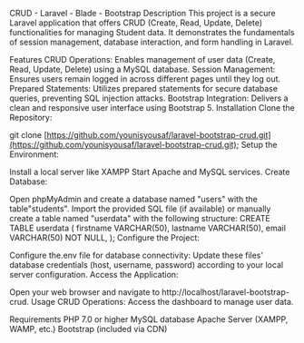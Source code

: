 CRUD - Laravel - Blade - Bootstrap
Description
This project is a secure Laravel application that offers CRUD (Create, Read, Update, Delete) functionalities for managing Student data. It demonstrates the fundamentals of session management, database interaction, and form handling in Laravel.

Features
CRUD Operations: Enables management of user data (Create, Read, Update, Delete) using a MySQL database.
Session Management: Ensures users remain logged in across different pages until they log out.
Prepared Statements: Utilizes prepared statements for secure database queries, preventing SQL injection attacks.
Bootstrap Integration: Delivers a clean and responsive user interface using Bootstrap 5.
Installation
Clone the Repository:

git clone [https://github.com/younisyousaf/laravel-bootstrap-crud.git](https://github.com/younisyousaf/laravel-bootstrap-crud.git);
Setup the Environment:

Install a local server like XAMPP
Start Apache and MySQL services.
Create Database:

Open phpMyAdmin and create a database named "users" with the table"students".
Import the provided SQL file (if available) or manually create a table named "userdata" with the following structure:
CREATE TABLE userdata (
  firstname VARCHAR(50),
  lastname VARCHAR(50),
  email VARCHAR(50) NOT NULL,
);
Configure the Project:

Configure the.env file for database connectivity:
Update these files' database credentials (host, username, password) according to your local server configuration.
Access the Application:

Open your web browser and navigate to http://localhost/laravel-bootstrap-crud.
Usage
CRUD Operations: Access the dashboard to manage user data.

Requirements
PHP 7.0 or higher
MySQL database
Apache Server (XAMPP, WAMP, etc.)
Bootstrap (included via CDN)
